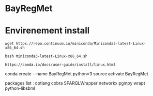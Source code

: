 BayRegMet
====

Envirenement install 
=

`wget https://repo.continuum.io/miniconda/Miniconda3-latest-Linux-x86_64.sh`

`bash Miniconda3-latest-Linux-x86_64.sh`

`https://conda.io/docs/user-guide/install/linux.html`


conda create --name BayRegMet python=3
source activate  BayRegMet

packages list :
optlang
cobra
SPARQLWrapper
networkx
pgmpy
wrapt
python-libsbml
